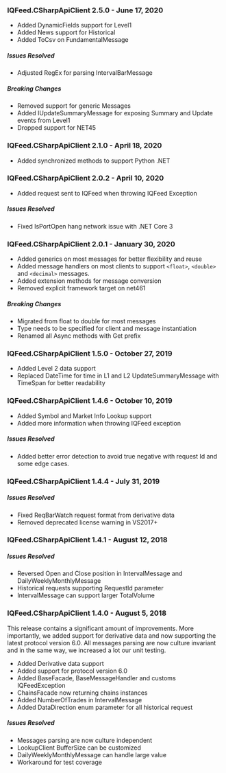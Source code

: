 ### IQFeed.CSharpApiClient 2.5.0 - June 17, 2020
* Added DynamicFields support for Level1
* Added News support for Historical
* Added ToCsv on FundamentalMessage

##### Issues Resolved
* Adjusted RegEx for parsing IntervalBarMessage

##### Breaking Changes
 * Removed support for generic Messages
 * Added IUpdateSummaryMessage for exposing Summary and Update events from Level1
 * Dropped support for NET45

### IQFeed.CSharpApiClient 2.1.0 - April 18, 2020
* Added synchronized methods to support Python .NET


### IQFeed.CSharpApiClient 2.0.2 - April 10, 2020
* Added request sent to IQFeed when throwing IQFeed Exception
##### Issues Resolved
 * Fixed IsPortOpen hang network issue with .NET Core 3


### IQFeed.CSharpApiClient 2.0.1 - January 30, 2020
* Added generics on most messages for better flexibility and reuse
* Added message handlers on most clients to support `<float>`, `<double>` and `<decimal>` messages.
* Added extension methods for message conversion
* Removed explicit framework target on net461
##### Breaking Changes
 * Migrated from float to double for most messages
 * Type needs to be specified for client and message instantiation
 * Renamed all Async methods with Get prefix


### IQFeed.CSharpApiClient 1.5.0 - October 27, 2019
* Added Level 2 data support
* Replaced DateTime for time in L1 and L2 UpdateSummaryMessage with TimeSpan for better readability


### IQFeed.CSharpApiClient 1.4.6 - October 10, 2019
* Added Symbol and Market Info Lookup support
* Added more information when throwing IQFeed exception

##### Issues Resolved
 * Added better error detection to avoid true negative with request Id and some edge cases.


### IQFeed.CSharpApiClient 1.4.4 - July 31, 2019
##### Issues Resolved
 * Fixed ReqBarWatch request format from derivative data
 * Removed deprecated license warning in VS2017+


### IQFeed.CSharpApiClient 1.4.1 - August 12, 2018
##### Issues Resolved
 * Reversed Open and Close position in IntervalMessage and DailyWeeklyMonthlyMessage
 * Historical requests supporting RequestId parameter
 * IntervalMessage can support larger TotalVolume


### IQFeed.CSharpApiClient 1.4.0 - August 5, 2018
This release contains a significant amount of improvements. More importantly, we added support
for derivative data and now supporting the latest protocol version 6.0. All messages parsing are
 now culture invariant and in the same way, we increased a lot our unit testing.

* Added Derivative data support
* Added support for protocol version 6.0
* Added BaseFacade, BaseMessageHandler and customs IQFeedException
* ChainsFacade now returning chains instances
* Added NumberOfTrades in IntervalMessage
* Added DataDirection enum parameter for all historical request

##### Issues Resolved
 * Messages parsing are now culture independent
 * LookupClient BufferSize can be customized
 * DailyWeeklyMonthlyMessage can handle large value
 * Workaround for test coverage